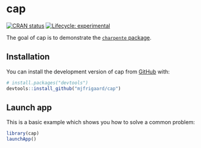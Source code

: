 
# cap

<!-- badges: start -->
[![CRAN status](https://www.r-pkg.org/badges/version/cap)](https://CRAN.R-project.org/package=cap)
[![Lifecycle: experimental](https://img.shields.io/badge/lifecycle-experimental-orange.svg)](https://lifecycle.r-lib.org/articles/stages.html#experimental)
<!-- badges: end -->

The goal of cap is to demonstrate the [`charpente` package](https://rinterface.github.io/charpente/).

## Installation

You can install the development version of cap from [GitHub](https://github.com/) with:

``` r
# install.packages("devtools")
devtools::install_github("mjfrigaard/cap")
```

## Launch app

This is a basic example which shows you how to solve a common problem:

``` r
library(cap)
launchApp()
```

